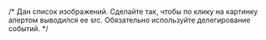 /*
  Дан список изображений. Сделайте так, чтобы по клику на картинку
  алертом выводился ее src. Обязательно используйте делегирование событий.
*/
